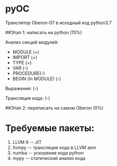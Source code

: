 # pyOC
Транслятор Oberon-07 в исходный код python3.7

##Этап 1: написать на python (15%)

Анализ секций модулей:

  * MODULE (+)
  * IMPORT (+)
  * TYPE   (+)
  * VAR    (-)
  * PROCEDURE(-)
  * BEGIN (in MODULE) (-)

Выражения: (-)

Трансляция кода: (-)

##Этап 2: переписать на самом Oberon (0%)


# Требуемые пакеты:

1. LLVM 6 -- JIT
2. llvmpy -- трансляция кода в LLVM asm
3. numba -- ускорение кода python
4. mypy -- статический анализ кода
